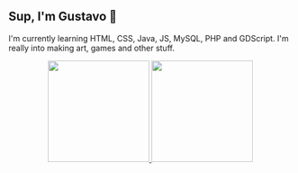 ## Sup, I'm Gustavo 👊
I'm currently learning HTML, CSS, Java, JS, MySQL, PHP and GDScript.
I'm really into making art, games and other stuff.
 
<div align="center">
  <a href="https://github.com/gustavoolivv">
  <img height="180em" src="https://github-readme-stats.vercel.app/api?username=gustavoolivv&show_icons=true&theme=dark&include_all_commits=true&count_private=true"/>
  <img height="180em" src="https://github-readme-stats.vercel.app/api/top-langs/?username=gustavoolivv&layout=compact&langs_count=7&theme=dark"/>
</div>
